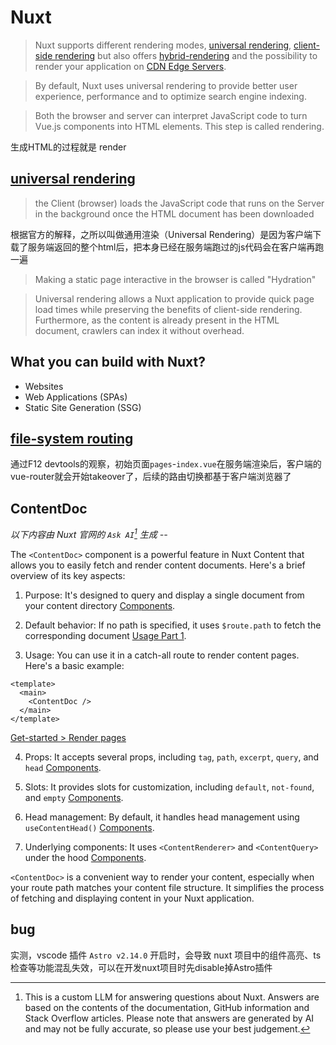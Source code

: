 # Nuxt

> Nuxt supports different rendering modes, [universal rendering](https://nuxt.com/docs/guide/concepts/rendering#universal-rendering), [client-side rendering](https://nuxt.com/docs/guide/concepts/rendering#client-side-rendering) but also offers [hybrid-rendering](https://nuxt.com/docs/guide/concepts/rendering#hybrid-rendering) and the possibility to render your application on [CDN Edge Servers](https://nuxt.com/docs/guide/concepts/rendering#edge-side-rendering).

> By default, Nuxt uses universal rendering to provide better user experience, performance and to optimize search engine indexing.

> Both the browser and server can interpret JavaScript code to turn Vue.js components into HTML elements. This step is called rendering.

生成HTML的过程就是 render

## [universal rendering](https://nuxt.com/docs/guide/concepts/rendering#universal-rendering)

> the Client (browser) loads the JavaScript code that runs on the Server in the background once the HTML document has been downloaded

根据官方的解释，之所以叫做通用渲染（Universal Rendering）是因为客户端下载了服务端返回的整个html后，把本身已经在服务端跑过的js代码会在客户端再跑一遍

> Making a static page interactive in the browser is called "Hydration"

> Universal rendering allows a Nuxt application to provide quick page load times while preserving the benefits of client-side rendering. Furthermore, as the content is already present in the HTML document, crawlers can index it without overhead.

## What you can build with Nuxt?

+ Websites
+ Web Applications (SPAs)
+ Static Site Generation (SSG)

## [file-system routing](https://nuxt.com/docs/getting-started/routing#pages)

通过F12 devtools的观察，初始页面`pages`-`index.vue`在服务端渲染后，客户端的vue-router就会开始takeover了，后续的路由切换都基于客户端浏览器了

## ContentDoc

*以下内容由 Nuxt 官网的 `Ask AI`[^1] 生成 --*

The `<ContentDoc>` component is a powerful feature in Nuxt Content that allows you to easily fetch and render content documents. Here's a brief overview of its key aspects:

1. Purpose: It's designed to query and display a single document from your content directory [Components](https://content.nuxt.com/components/content-doc/).

2. Default behavior: If no path is specified, it uses `$route.path` to fetch the corresponding document [Usage Part 1](https://content.nuxt.com/usage/render/).

3. Usage: You can use it in a catch-all route to render content pages. Here's a basic example:

```vue
<template>
  <main>
    <ContentDoc />
  </main>
</template>
```
[Get-started > Render pages](https://content.nuxt.com/get-started/installation/#render-pages)

4. Props: It accepts several props, including `tag`, `path`, `excerpt`, `query`, and `head` [Components](https://content.nuxt.com/components/content-doc/).

5. Slots: It provides slots for customization, including `default`, `not-found`, and `empty` [Components](https://content.nuxt.com/components/content-doc/).

6. Head management: By default, it handles head management using `useContentHead()` [Components](https://content.nuxt.com/components/content-doc/).

7. Underlying components: It uses `<ContentRenderer>` and `<ContentQuery>` under the hood [Components](https://content.nuxt.com/components/content-doc/).

`<ContentDoc>` is a convenient way to render your content, especially when your route path matches your content file structure. It simplifies the process of fetching and displaying content in your Nuxt application.

## bug

实测，vscode 插件 `Astro v2.14.0` 开启时，会导致 nuxt 项目中的组件高亮、ts检查等功能混乱失效，可以在开发nuxt项目时先disable掉Astro插件


[^1]: This is a custom LLM for answering questions about Nuxt. Answers are based on the contents of the documentation, GitHub information and Stack Overflow articles. Please note that answers are generated by AI and may not be fully accurate, so please use your best judgement.
